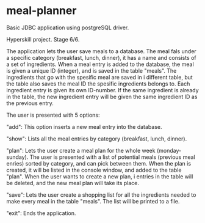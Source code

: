 # meal-planner
Basic JDBC application using postgreSQL driver.

Hyperskill project. Stage 6/6.

The application lets the user save meals to a database. The meal 
fals under a specific category (breakfast, lunch, dinner), it has 
a name and consists of a set of ingredients. 
When a meal entry is added to the database, the meal is given a unique ID 
(integer), and is saved in the table "meals". 
The ingredients that go with the spesific meal are saved in i different 
table, but the table also saves the meal ID the spesific ingredients 
belongs to. Each ingredient entry is given its own ID-number. 
If the same ingredient is already in the table, the new ingredient 
entry will be given the same ingredient ID as the previous entry. 

The user is presented with 5 options:

"add": This option inserts a new meal entry into the database. 

"show": Lists all the meal entries by category (breakfast, lunch, dinner).

"plan": Lets the user create a meal plan for the whole week (monday-sunday). 
      The user is presented with a list of potential meals (previous meal
      enries) sorted by category, and can pick between them. When the plan
      is created, it will be listed in the console window, and added to the 
      table "plan". 
      When the user wants to create a new plan, i entries in the table will 
      be deleted, and the new meal plan will take its place. 
      
"save": Lets the user create a shopping list for all the ingredients needed to
      make every meal in the table "meals". The list will be printed to a
      file.

"exit": Ends the application.
